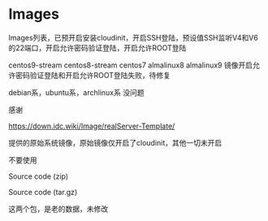 # Images

Images列表，已预开启安装cloudinit，开启SSH登陆，预设值SSH监听V4和V6的22端口，开启允许密码验证登陆，开启允许ROOT登陆

centos9-stream centos8-stream centos7 almalinux8 almalinux9 镜像开启允许密码验证登陆和开启允许ROOT登陆失败，待修复

debian系，ubuntu系，archlinux系 没问题

感谢

https://down.idc.wiki/Image/realServer-Template/

提供的原始系统镜像，原始镜像仅开启了cloudinit，其他一切未开启

不要使用

Source code (zip)

Source code (tar.gz) 

这两个包，是老的数据，未修改
